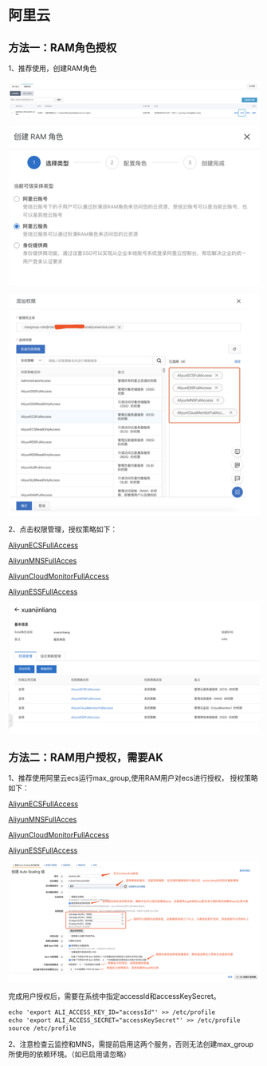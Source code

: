 # 阿里云

## 方法一：RAM角色授权

1、推荐使用，创建RAM角色

![](../../../.gitbook/assets/image%20%285%29.png)

![](../../../.gitbook/assets/image%20%28108%29.png)

![](../../../.gitbook/assets/image%20%28104%29.png)

2、点击权限管理，授权策略如下：

[AliyunECSFullAccess](https://ram.console.aliyun.com/policies/AliyunECSFullAccess/System)

[AliyunMNSFullAcces](https://ram.console.aliyun.com/policies/AliyunMNSFullAccess/System)

[AliyunCloudMonitorFullAccess](https://ram.console.aliyun.com/policies/AliyunCloudMonitorFullAccess/System)

[AliyunESSFullAccess](https://ram.console.aliyun.com/policies/AliyunESSFullAccess/System)

![](../../../.gitbook/assets/image%20%28103%29.png)

## 方法二：RAM用户授权，需要AK

1、推荐使用阿里云ecs运行max\_group,使用RAM用户对ecs进行授权， 授权策略如下：

[AliyunECSFullAccess](https://ram.console.aliyun.com/policies/AliyunECSFullAccess/System)

[AliyunMNSFullAcces](https://ram.console.aliyun.com/policies/AliyunMNSFullAccess/System)

[AliyunCloudMonitorFullAccess](https://ram.console.aliyun.com/policies/AliyunCloudMonitorFullAccess/System)

[AliyunESSFullAccess](https://ram.console.aliyun.com/policies/AliyunESSFullAccess/System)



![](../../../.gitbook/assets/image%20%2853%29.png)



完成用户授权后，需要在系统中指定accessId和accessKeySecret。

```text
echo 'export ALI_ACCESS_KEY_ID="accessId"' >> /etc/profile
echo 'export ALI_ACCESS_SECRET="accessKeySecret"' >> /etc/profile
source /etc/profile
```

2、注意检查云监控和MNS，需提前启用这两个服务，否则无法创建max\_group所使用的依赖环境。（如已启用请忽略）



